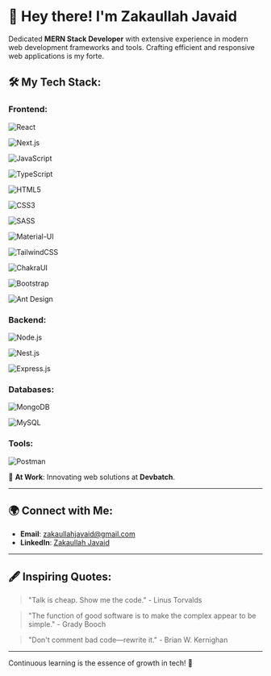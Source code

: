 # 👋 Hey there! I'm Zakaullah Javaid 

Dedicated **MERN Stack Developer** with extensive experience in modern web development frameworks and tools. Crafting efficient and responsive web applications is my forte.

## 🛠️ My Tech Stack:

### Frontend:
![React](https://img.shields.io/badge/-React-black?style=flat-square&logo=react)

![Next.js](https://img.shields.io/badge/-Next.js-black?style=flat-square&logo=next.js)

![JavaScript](https://img.shields.io/badge/-JavaScript-black?style=flat-square&logo=javascript)

![TypeScript](https://img.shields.io/badge/-TypeScript-black?style=flat-square&logo=typescript)

![HTML5](https://img.shields.io/badge/-HTML5-black?style=flat-square&logo=html5)

![CSS3](https://img.shields.io/badge/-CSS3-black?style=flat-square&logo=css3)

![SASS](https://img.shields.io/badge/-SASS-black?style=flat-square&logo=sass)

![Material-UI](https://img.shields.io/badge/-MaterialUI-black?style=flat-square&logo=material-ui)

![TailwindCSS](https://img.shields.io/badge/-TailwindCSS-black?style=flat-square&logo=tailwind-css)

![ChakraUI](https://img.shields.io/badge/-ChakraUI-black?style=flat-square&logo=chakra-ui)

![Bootstrap](https://img.shields.io/badge/-Bootstrap-black?style=flat-square&logo=bootstrap)

![Ant Design](https://img.shields.io/badge/-AntDesign-black?style=flat-square&logo=ant-design)


### Backend:
![Node.js](https://img.shields.io/badge/-Node.js-black?style=flat-square&logo=node.js)

![Nest.js](https://img.shields.io/badge/-Nest.js-black?style=flat-square&logo=nestjs)

![Express.js](https://img.shields.io/badge/-Express.js-black?style=flat-square&logo=express)


### Databases:
![MongoDB](https://img.shields.io/badge/-MongoDB-black?style=flat-square&logo=mongodb)

![MySQL](https://img.shields.io/badge/-MySQL-black?style=flat-square&logo=mysql)

### Tools:
![Postman](https://img.shields.io/badge/-Postman-black?style=flat-square&logo=postman)

🏢 **At Work**: Innovating web solutions at **Devbatch**.

---

## 🌍 Connect with Me:

- **Email**: [zakaullahjavaid@gmail.com](mailto:zakaullahjavaid@gmail.com)
- **LinkedIn**: [Zakaullah Javaid](https://www.linkedin.com/in/zakaullah-javaid-ab9b98197/)

---

## 🖋️ Inspiring Quotes:

> "Talk is cheap. Show me the code." - Linus Torvalds

> "The function of good software is to make the complex appear to be simple." - Grady Booch

> "Don't comment bad code—rewrite it." - Brian W. Kernighan

---

Continuous learning is the essence of growth in tech! 🚀
